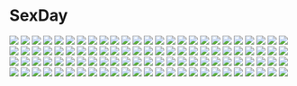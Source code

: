 # SexDay
![](https://konachan.com/image/a254c3a9ca9fe9faf27fedc4be908863/Konachan.com%20-%2056676%20akashio%20fate_testarossa%20mahou_shoujo_lyrical_nanoha%20mahou_shoujo_lyrical_nanoha_strikers.jpg)
![](https://konachan.com/image/7ab05618eacb52333f5628106aa5b33a/Konachan.com%20-%2018939%20ayanami_rei%20black%20blue_hair%20bodysuit%20nakayohi_mogudan%20neon_genesis_evangelion%20red_eyes%20short_hair%20skintight%20vector%20yukinobu_azumi.jpg)
![](https://konachan.com/image/89c05e1897a416cdf1ca0720d40b4cb0/Konachan.com%20-%20214429%20ass%20ban%20bikini%20blue_hair%20breasts%20cleavage%20collar%20fellatio%20gijou_mitsumi%20long_hair%20ponytail%20swimsuit%20tokyo_necro%20yellow_eyes.jpg)
![](https://konachan.com/jpeg/c0874855175a24cb7b53fc8bab43511e/Konachan.com%20-%20277871%20blue_hair%20breasts%20chinese_clothes%20chinese_dress%20cleavage%20daye_bie_qia_lian%20gloves%20long_hair%20twintails%20wristwear%20yellow_eyes.jpg)
![](https://konachan.com/image/21578ba3629172fb1b9ef78e0c31c302/Konachan.com%20-%2085454%20ka92%20landscape%20original%20scenic.jpg)
![](https://konachan.com/jpeg/5b4dde52fd76db7504192f17df9d1bf5/Konachan.com%20-%20293280%20barefoot%20blonde_hair%20finalcake%20green_eyes%20leotard%20long_hair%20metroid%20ponytail%20samus_aran%20signed%20skintight.jpg)
![](https://konachan.com/jpeg/619775aca5c95f4394c56043e184a49f/Konachan.com%20-%20225565%20aliasing%20all_male%20aqua_eyes%20aqua_hair%20blonde_hair%20boots%20bow%20brown_hair%20bunny_ears%20group%20hoodie%20male%20red_eyes%20short_hair%20shorts%20white%20wink%20yellow_eyes.jpg)
![](https://konachan.com/image/062d1c483d7a1404ebb74ea8cc0d3e66/Konachan.com%20-%2099586%20dress%20game_cg%20game_console%20miyama-zero%20nanakase_kotoko%20nekonade_distortion%20red_eyes%20white_hair.jpg)
![](https://konachan.com/image/921169c34cbb5d864fbff30abe7c22e0/Konachan.com%20-%20110069%20ariverkao%20ass%20brown_hair%20nude%20original%20ruins%20scenic%20water.jpg)
![](https://konachan.com/jpeg/7a8d225f6a78433e67ac5b9eb6517e45/Konachan.com%20-%2012731%202girls%20food%20hasegawa_shinya%20shakugan_no_shana%20shana.jpg)
![](https://konachan.com/jpeg/df1d843ec8f57aa0f740065b4b4dbd18/Konachan.com%20-%20198839%20blue_eyes%20blush%20brown_hair%20choker%20domotolain%20dress%20garter%20gloves%20idolmaster%20idolmaster_cinderella_girls%20long_hair%20scan%20shibuya_rin.jpg)
![](https://konachan.com/image/f9ae597191b5e43ba4f4f52830919a5c/Konachan.com%20-%20288775%20cake%20couch%20drink%20food%20gloves%20green_eyes%20green_hair%20hat%20hatsune_miku%20ji_dao_ji%20long_hair%20microphone%20thighhighs%20twintails%20vocaloid.jpg)
![](https://konachan.com/jpeg/61bec54e8f77c0f9155ead43aa0ef45b/Konachan.com%20-%20114279%20brown_hair%20cape%20clouds%20game_cg%20hinamidori_chiwa%20panties%20pochi_to_goshujin-sama%20purple_eyes%20sky%20skyfish%20tsurugi_hagane%20underwear.jpg)
![](https://konachan.com/image/e72a398aa54d01935b7637041426d7f6/Konachan.com%20-%2030629%20barasuishou%20rozen_maiden%20suigintou.jpg)
![](https://konachan.com/image/c6212ced4a6af1686a398ccd1b76db18/Konachan.com%20-%20137120%20all_male%20black_eyes%20clouds%20male%20mononoke_%28empty%29%20red_eyes%20tagme.jpg)
![](https://konachan.com/jpeg/2fe0a46760a4e75fcbdb32559df4d199/Konachan.com%20-%20279273%20breasts%20gochuumon_wa_usagi_desu_ka%3F%20guraasan%20hoto_cocoa%20purple_eyes%20school_uniform%20short_hair%20skirt%20thighhighs%20zettai_ryouiki.jpg)
![](https://konachan.com/jpeg/81e29a3da4e42892136b24dc1188b3ba/Konachan.com%20-%20259887%20nardack%20original%20third-party_edit.jpg)
![](https://konachan.com/jpeg/348771ada10d86d171e3604bb4b87fcf/Konachan.com%20-%20297058%20ass%20azur_lane%20black_hair%20blush%20bodysuit%20breasts%20cisyo%20cleavage%20cross%20elbow_gloves%20gloves%20long_hair%20red_eyes%20scarf%20thighhighs%20undressing%20water.jpg)
![](https://konachan.com/jpeg/d5c717d12e24d53ec39aa7e95840735c/Konachan.com%20-%20171870%20game_cg%20headband%20kurimiya_mikan%20long_hair%20night%20purple_eyes%20red_hair%20ribbons%20tenmaso%20usotsuki_ouji_to_nayameru_ohime-sama%20whirlpool.jpg)
![](https://konachan.com/image/996be0b683fe332ef186b70c2797dd5a/Konachan.com%20-%20140387%20blush%20brown_eyes%20brown_hair%20cosmic_break%20long_hair%20mechagirl%20morizo_cs%20sword%20sylvia_%28cosmic_break%29%20weapon%20white.jpg)
![](https://konachan.com/jpeg/22809fbbb1cee3c6369b07952eaf78bc/Konachan.com%20-%2041416%20blue%20kitsu_chiri%20sayonara_zetsubou_sensei.jpg)
![](https://konachan.com/image/a4e5fae69bb57c1ef4a84ded525bd383/Konachan.com%20-%2070316%20school_uniform%20vampire_knight%20yuuki_cross.jpg)
![](https://konachan.com/image/0f7bfccc575a010a391db2f0764192b0/Konachan.com%20-%20259756%20a-801%20aliasing%20group%20loli%20original%20spongebob_squarepants.jpg)
![](https://konachan.com/image/e887a19205786bc4e08a6cbc18b53821/Konachan.com%20-%20222378%20idolmaster%20loli%20makuran_%28m-kun%29%20minase_iori.jpg)
![](https://konachan.com/image/25245cc5c1235ab4604dfbc2a381dded/Konachan.com%20-%2026489%20animal%20cho_hakkai%20dog%20genjo_sanzo%20glasses%20gray%20monochrome%20saiyuki%20sha_gojyo%20smoking%20son_goku.jpeg)
![](https://konachan.com/jpeg/de76d475b1c4293ed6586e856d02b44f/Konachan.com%20-%20188801%20ass%20blush%20chibi%20garter_belt%20inugami_kira%20lemon-chan%20long_hair%20maid%20melon-chan%20melonbooks%20panties%20stockings%20thighhighs%20twintails%20underwear.jpg)
![](https://konachan.com/image/5b273e73791d5caa4b4dcebe75a4a21d/Konachan.com%20-%2026979%20asakura_otome%20da_capo%20da_capo_ii.jpg)
![](https://konachan.com/image/570b4072187bb599e40131e4095e4d3f/Konachan.com%20-%20111847%20aircraft%20building%20camera%20car%20cirno%20city%20el-zheng%20fairy%20izayoi_sakuya%20maid%20remilia_scarlet%20touhou%20vampire.jpg)
![](https://konachan.com/image/90650bc2884e5393841b2687451322a4/Konachan.com%20-%20288059%202girls%20animal%20animal_ears%20blonde_hair%20bloomers%20blue_eyes%20catgirl%20dress%20fish%20fox%20foxgirl%20okishi_jien%20original%20tail%20upskirt%20water%20yellow_eyes.jpg)
![](https://konachan.com/image/2bba3202ab7f847e932329ad0a30f1ae/Konachan.com%20-%20232706%202girls%20blush%20bow%20christmas%20dress%20garter%20gloves%20headband%20horns%20kneehighs%20long_hair%20orange_hair%20red_eyes%20red_hair%20shiimai%20short_hair%20yellow_eyes.jpg)
![](https://konachan.com/jpeg/d33e2d1a19067eec8aeb008f3bce7248/Konachan.com%20-%20182648%20female_protagonist_%28persona3%29%20nosi%20persona%20persona_3.jpg)
![](https://konachan.com/image/13663023daa00bb2a3dae211fdf1ea1c/Konachan.com%20-%20131182%20agekichi%20long_hair%20tagme%20twintails.jpg)
![](https://konachan.com/image/8870ae5e012fa96efef5d2e46735df42/Konachan.com%20-%20190417%20black_eyes%20black_hair%20cherry_blossoms%20flowers%20japanese_clothes%20kikivi%20long_hair%20original%20petals%20train%20tree%20umbrella.jpg)
![](https://konachan.com/image/19c7ea6a3f7593dd443fd675531a8452/Konachan.com%20-%2052648%20animal%20animal_ears%20blood%20gray_hair%20mouse%20mousegirl%20nazrin%20necklace%20red_eyes%20ribbons%20short_hair%20skirt%20tail%20touhou.jpg)
![](https://konachan.com/image/c266f2b01bbd643c6719ea75ff816d7e/Konachan.com%20-%20111099%20ass%20dress%20flandre_scarlet%20hat%20koshi-kun%20panties%20red_eyes%20touhou%20underwear%20vampire%20wings.jpg)
![](https://konachan.com/image/7dd62315b5fe5cae62a51e25aa08af36/Konachan.com%20-%207342%20gagraphic%20logo%20shinozaki_akira%20watermark.jpg)
![](https://konachan.com/image/622f5ec02b54843f6f04879a67b7e7f4/Konachan.com%20-%2041673%20hiiragi_kagami%20izumi_konata%20lucky_star.jpg)
![](https://konachan.com/image/c87affa17760b3726293e85abd3061b4/Konachan.com%20-%20131037%20aqua_hair%20blonde_hair%20blue_eyes%20hatsune_miku%20kagamine_rin%20twintails%20vocaloid.jpg)
![](https://konachan.com/jpeg/611c3d4db192f98a91f37b67d1b97996/Konachan.com%20-%20306586%20aliasing%20animal_ears%20ass%20black_hair%20blush%20catgirl%20dress%20green_eyes%20kamizaki_hibana%20karyl%20long_hair%20nopan%20skirt_lift%20tail%20twintails%20white.jpg)
![](https://konachan.com/image/aa40d8004826cccfd2c5c6a79320e955/Konachan.com%20-%20141216%20animal_ears%20brown_hair%20foxgirl%20gray_hair%20japanese_clothes%20original%20sakais3211%20snow%20snowman%20tail.jpg)
![](https://konachan.com/image/a70b58ddf3f2f6e681ff2288a2d1deca/Konachan.com%20-%20130081%20panties%20precure%20smile_precure%21%20tagme%20underwear.jpg)
![](https://konachan.com/jpeg/5608a9df0b78dc85b301f6135c9539c4/Konachan.com%20-%20252028%20ass%20brown_eyes%20gloves%20halloween%20hat%20izumiyuhina%20long_hair%20original%20panties%20pumpkin%20tail%20thighhighs%20twintails%20underwear%20white%20wings%20witch_hat.jpg)
![](https://konachan.com/image/4a172ef0d462444e5412478b8c7d45f3/Konachan.com%20-%2014671%20tagme.jpg)
![](https://konachan.com/image/04ea93afcae6a371163dbbcd8e7ec2c3/Konachan.com%20-%20174151%20brown_hair%20butterfly%20gloves%20gun%20jpeg_artifacts%20kneehighs%20kozaki_yuusuke%20kyoko_karasuma%20long_hair%20petals%20skirt%20weapon%20white.jpg)
![](https://konachan.com/image/18968e569e0b413501427e492b041876/Konachan.com%20-%20270702%20mhk_%28mechamania%29%20original.jpg)
![](https://konachan.com/image/63a0db1756b074c192dc0379833161f0/Konachan.com%20-%20234784%20aliasing%20bikini%20blush%20breasts%20kamikaze%20long_hair%20navel%20ponytail%20purple_eyes%20sara_%28tales%29%20spread_legs%20swimsuit%20tales_of_link%20water.jpg)
![](https://konachan.com/image/9c051ae928efb58d0f56513a4235f9f7/Konachan.com%20-%20185575%20anthropomorphism%20barefoot%20brown_eyes%20bubbles%20i-401_%28kancolle%29%20kantai_collection%20ponytail%20sorano_eika%20underwater%20water%20weapon.jpg)
![](https://konachan.com/image/3df6f50562ac9dc625213eef8c2f8501/Konachan.com%20-%20203750%20anthropomorphism%20blue_eyes%20ckros-15%20gloves%20gray_hair%20hamakaze_%28kancolle%29%20kantai_collection%20pantyhose%20school_uniform%20short_hair%20white.jpg)
![](https://konachan.com/image/f2fe0ae016173d29c3cb8337de11ef62/Konachan.com%20-%20110028%20building%20car%20city%20clouds%20mecha%20mozuo%20original%20scenic%20sky.jpg)
![](https://konachan.com/image/832c4b683f7ebf3becf510bbc6802525/Konachan.com%20-%20150892%20chiri_%28atlanta%29%20food%20school_uniform%20tagme.jpg)
![](https://konachan.com/image/71a74cbba11dc19032ecb43f9f951525/Konachan.com%20-%2080719%20jpeg_artifacts%20takanashi_nazuna%20working%21%21.jpg)
![](https://konachan.com/jpeg/33b8023ac484fa717608bb8ef609649a/Konachan.com%20-%20173339%20anus%20armor%20blush%20game_cg%20komori_kei%20lisa_eostre%20long_hair%20nipples%20panties%20pussy%20red_eyes%20ricotta%20thighhighs%20twintails%20uncensored%20underwear%20white_hair.jpg)
![](https://konachan.com/jpeg/cfa1bffca12a4b9d45f52e6bb318502a/Konachan.com%20-%20279833%20aqua_eyes%20ass%20bike_shorts%20blush%20breasts%20brown_hair%20cropped%20cum%20haruka_%28pokemon%29%20lasterk%20nipples%20pokemon%20satoshi_%28pokemon%29%20sex%20shorts.jpg)
![](https://konachan.com/jpeg/f34a7858eb0b4a6a8bfcf32bb207caec/Konachan.com%20-%2070953%20blonde_hair%20brown_hair%20dress%20hakurei_reimu%20horns%20ibuki_suika%20japanese_clothes%20jungetsu_hoko%20long_hair%20miko%20red_eyes%20ribbons%20touhou.jpg)
![](https://konachan.com/image/0af884d8cd19a73e04d97469fa3c922b/Konachan.com%20-%2049832%20hatsune_miku%20vocaloid.jpg)
![](https://konachan.com/image/c606e62362e05b5bda1cdf7e13a09bcc/Konachan.com%20-%20209515%20black_hair%20blake_belladonna%20bow%20koyorin%20long_hair%20pantyhose%20ribbons%20rwby%20shorts.jpg)
![](https://konachan.com/jpeg/164f3af29c5e2183261bd9360d9ff20a/Konachan.com%20-%20147544%20chibana_asuka%20hanairo_heptagram%20lump_of_sugar%20moekibara_fumitake%20panties%20purple_eyes%20red_hair%20school_uniform%20underwear.jpg)
![](https://konachan.com/image/7db44e008f689bb4c9543e16337bef14/Konachan.com%20-%209947%20bikini%20blue_eyes%20navel%20swimsuit.jpg)
![](https://konachan.com/image/d0afeff485bf2bd7a8cdd70d06eaf9cd/Konachan.com%20-%20147184%20blue_hair%20blush%20mashiroiro_symphony%20ogata%20pink_eyes%20scarf%20short_hair%20snow%20uryu_sakuno.jpg)
![](https://konachan.com/image/77a2c41406ecc84eb0f46ef591395924/Konachan.com%20-%2053689%20long_hair%20scan%20suzumiya_haruhi%20suzumiya_haruhi_no_yuutsu.jpg)
![](https://konachan.com/jpeg/d01e49ef711c739ebfc2b64ca6d6a738/Konachan.com%20-%20194170%202girls%20beach%20bikini%20blush%20cameltoe%20dark_skin%20feguimel%20original%20short_hair%20swimsuit%20watermark%20yuri.jpg)
![](https://konachan.com/jpeg/b501cfccd4a1a1783cd77837499966a2/Konachan.com%20-%20276869%202girls%20black_hair%20blonde_hair%20flowers%20forest%20hajin%20hat%20kimono%20kiss%20orange_eyes%20ponytail%20short_hair%20shoujo_ai%20snow%20touhou%20tree%20winter%20witch%20witch_hat.jpg)
![](https://konachan.com/jpeg/8a4bdeaed9b6516f600d49480f369f03/Konachan.com%20-%20171513%20asahina_shin%20blonde_hair%20blue_eyes%20fireworks%20game_cg%20hontani_kanae%20karumaruka_circle%20long_hair%20moon%20necklace%20night%20ponytail%20saga_planets.jpg)
![](https://konachan.com/image/a304604f74999b934eb7e5bfc756d50c/Konachan.com%20-%2032555%20detective_conan%20kudou_shinichi.jpg)
![](https://konachan.com/image/1f93dc3017c3163ca6ad14612a22ae81/Konachan.com%20-%2014038%20maou_to_odore%21%20tagme.jpg)
![](https://konachan.com/image/3c11d2fd6bc7ea5f66b1e05fea1cb641/Konachan.com%20-%20285832%20animal%20bird%20black_hair%20building%20city%20dress%20original%20ruins%20scenic%20stairs%20summer_dress%20tacshojosora.jpg)
![](https://konachan.com/image/5442515760ff155cbcebc0c84b8201fd/Konachan.com%20-%20251751%20bicolored_eyes%20book%20brown_hair%20drink%20idolmaster%20idolmaster_cinderella_girls%20necklace%20phone%20shorts%20takagaki_kaede%20water%20yasukura_%28shibu11%29.jpg)
![](https://konachan.com/image/791a263ee26e318f89d3ff420628f071/Konachan.com%20-%2064822%202girls%20black_hair%20blush%20brown_eyes%20green_eyes%20headdress%20long_hair%20moriguchi_yuu%20navel%20saten_ruiko%20school_uniform%20short_hair%20skirt%20uiharu_kazari.jpg)
![](https://konachan.com/jpeg/431e3f9c54b2911c2bef1a2d6679e86b/Konachan.com%20-%20180170%20blue_eyes%20mochi-pon%20original%20panties%20striped_panties%20underwear.jpg)
![](https://konachan.com/image/cb5843e2122d9e93eb8dfa1e342c72d8/Konachan.com%20-%20137695%20headphones%20music%20original%20scarf%20sumito.jpg)
![](https://konachan.com/image/15a913e7e4cbcf4948bf9089aa26fe02/Konachan.com%20-%20207079%20animal_ears%20blonde_hair%20bodysuit%20breasts%20cape%20cleavage%20granblue_fantasy%20haik%20long_hair%20metera_%28granblue_fantasy%29.jpg)
![](https://konachan.com/image/81926ff888295773b36b2275c22a6cea/Konachan.com%20-%2079131%20augustic_pieces%20breast_grab%20panties%20ribbons%20scan%20shibugaki_matsuri%20striped_panties%20tachibana_chihiro%20thighhighs%20underwear%20waitress%20zettai_ryouiki.jpg)
![](https://konachan.com/image/30bf1b2ee85b4fb41bed0397652330e7/Konachan.com%20-%2096424%20blonde_hair%20cake%20flandre_scarlet%20food%20red_eyes%20touhou%20vampire%20wings.jpg)
![](https://konachan.com/image/45396c3b388dba00a01b3990575ad87b/Konachan.com%20-%20235024%20aliasing%20aqua_eyes%20armor%20blonde_hair%20bow%20braids%20breasts%20dress%20elbow_gloves%20fate_grand_order%20fate_%28series%29%20gloves%20headdress%20kakao_rantan%20long_hair.jpg)
![](https://konachan.com/jpeg/6207d55fd27497b095c7979d7ce392d7/Konachan.com%20-%2053204%20pheles%20shakugan_no_shana%20shana%20yoshida_kazumi.jpg)
![](https://konachan.com/image/daf72dbcbfe0ae850dd12728f9ca143a/Konachan.com%20-%2093058%20aislinn_wishart%20anetai_toyone%20kakura_kurumi%20kosegawa_shiromi%20parody%20saki%20soredemo_machi_wa_mawatteiru%20usuzawa_sae.jpg)
![](https://konachan.com/jpeg/48dab2e4f9f886b91cec502ef080f6f5/Konachan.com%20-%2026837%20japanese_clothes%20miko.jpg)
![](https://konachan.com/jpeg/e92e1a1deff64b1134f2549fe3366547/Konachan.com%20-%20285618%20blush%20braids%20breasts%20brown_hair%20cleavage%20dress%20garter_belt%20green_eyes%20headdress%20kamiyama_aya%20maid%20original%20signed%20waifu2x.jpg)
![](https://konachan.com/image/82a9ab5e75e3c43e20fc44c7c5875c42/Konachan.com%20-%20165114%20ass%20black_hair%20blue_eyes%20blue_hair%20clouds%20food%20gloves%20gray_hair%20group%20headband%20long_hair%20may_lee%20navel%20ponytail%20red_eyes%20skirt%20sky%20underboob.jpg)
![](https://konachan.com/image/ffcd5dcff6c222d282a09c8b09645f3c/Konachan.com%20-%20149028%20animal%20cat%20long_hair%20lost_game%20skirt%20tagme%20zazazazazazawa.jpg)
![](https://konachan.com/image/3bb7d9f0482782e335235e870889a460/Konachan.com%20-%20297166%20an-telin%20ass%20blonde_hair%20blush%20cat_smile%20clouds%20fang%20goth-loli%20headband%20headdress%20long_hair%20niliu_chahui%20original%20red_eyes%20sky%20twintails.jpg)
![](https://konachan.com/image/44bf9cd9b0777d3b7219804c5863f79c/Konachan.com%20-%20121710%20breasts%20cleavage%20flowers%20hat%20katana%20konpaku_youmu%20myon%20petals%20saigyouji_yuyuko%20sumeragi_seisuke%20sword%20touhou%20weapon.jpg)
![](https://konachan.com/image/442fcc796372757cc80391eb8f38011f/Konachan.com%20-%20167020%20bikini%20brown_eyes%20brown_hair%20chibi%20drink%20food%20fruit%20gloves%20headband%20long_hair%20red_eyes%20ribbons%20short_hair%20swimsuit%20thighhighs%20twintails%20white_hair.jpg)
![](https://konachan.com/image/cceb47f4257e84d569ba63c4c3b2a3ee/Konachan.com%20-%20245287%20aliasing%20flygon%20jirachi%20nagakura_%28seven_walkers%29%20pokemon%20tagme.jpg)
![](https://konachan.com/jpeg/3e4aeb1df078238a433f2c1a16b35861/Konachan.com%20-%20119020%20ai_suru_tsuma_misaki_no_furin_shouko%20atelier_sakura%20bed%20blue_eyes%20brown_hair%20game_cg.jpg)
![](https://konachan.com/image/31d2d16227347f0c916e444aebcd146a/Konachan.com%20-%2023844%20suigetsu%20suigetsu%20waha%20yamato_suzuran.jpg)
![](https://konachan.com/jpeg/c8d9016d4cb692ae564849019fe543a5/Konachan.com%20-%20262507%20breasts%20cosplay%20dress%20erect_nipples%20fiodo%20food%20kyuubee%20nishikino_maki%20nopan%20pocky%20ponytail%20purple_eyes%20red_hair%20spear%20weapon%20white%20yazawa_nico.jpg)
![](https://konachan.com/image/5d9233f9d939d1754b53f8c5edfd0a9a/Konachan.com%20-%20299954%20boots%20butterfly%20deras%20dress%20green_hair%20hololive%20red_eyes%20short_hair%20thighhighs%20uruha_rushia%20wristwear.jpg)
![](https://konachan.com/image/c604a95040a3698894a0bf9f1282479a/Konachan.com%20-%2086950%20aqua_hair%20blue_eyes%20dress%20hatsune_miku%20twintails%20vocaloid%20water.jpg)
![](https://konachan.com/image/f0e1487ec66c6338caf11bae73e076cf/Konachan.com%20-%20274920%20bed%20blonde_hair%20blush%20erokosei%20green_eyes%20headdress%20idolmaster%20idolmaster_cinderella_girls%20loli%20nude%20sakurai_momoka%20short_hair.jpg)
![](https://konachan.com/jpeg/76cda0f34cf27fc4b8cf64c6a3648af3/Konachan.com%20-%2037742%20black_hair%20blue_eyes%20brown_eyes%20brown_hair%20food%20gray_hair%20group%20headband%20long_hair%20male%20naoe_riki%20red_eyes%20short_hair%20skirt%20teddy_bear%20tie%20tokido_saya.jpg)
![](https://konachan.com/image/be52a10815a37e03b1b2e31288ffac89/Konachan.com%20-%20126747%20apron%20aqua_eyes%20aqua_hair%20food%20hachune_miku%20hatsune_miku%20headphones%20leek%20long_hair%20mayo_riyo%20ponytail%20skirt%20thighhighs%20tie%20vocaloid%20zettai_ryouiki.jpg)
![](https://konachan.com/image/c9a07d4358b601956118bef3f139a2a6/Konachan.com%20-%20178243%20animal%20animal_ears%20boots%20cat%20dress%20garter%20hat%20hys122211%20mask%20original%20robot%20short_hair.jpg)
![](https://konachan.com/image/9ada4a474de84359fa3f6b73d1409559/Konachan.com%20-%2014579%20neon_genesis_evangelion.jpg)
![](https://konachan.com/jpeg/2c0851d457ebdf37fa1b501641c377af/Konachan.com%20-%20220069%20akky_%28akimi1127%29%20butterfly%20elbow_gloves%20gloves%20granblue_fantasy%20horns%20long_hair%20pointed_ears%20purple_eyes%20purple_hair%20thighhighs.jpg)
![](https://konachan.com/image/54d513d15992556632dc474db8e84594/Konachan.com%20-%2098652%20charlotte_%28mahou_shoujo_madoka_magica%29%20kaname_madoka%20mahou_shoujo_madoka_magica%20miki_sayaka%20skyt2%20tomoe_mami.jpg)
![](https://konachan.com/image/1fbdc50a67fdd9a202effdd2af319c94/Konachan.com%20-%2034165%20animal%20bird%20fullmetal_alchemist%20lust.jpg)
![](https://konachan.com/image/283885b517c254797b924c7e545f43d3/Konachan.com%20-%20185976%20chiaki_kou%20dress%20headband%20komeiji_satori%20petals%20purple_eyes%20purple_hair%20short_hair%20socks%20touhou%20water.jpg)
![](https://konachan.com/image/457e9ddf186ceb21eaecb552c19bab48/Konachan.com%20-%20153823%20achikoaco%20animal_ears%20blue_eyes%20breasts%20bunnygirl%20cleavage%20long_hair%20megurine_luka%20pantyhose%20pink_hair%20vocaloid.jpg)
![](https://konachan.com/jpeg/d6a164f98b2816941c27ccd8888c129b/Konachan.com%20-%20164870%20blue_eyes%20blue_hair%20hatsune_miku%20shuzi%20skull%20stockings%20vocaloid.jpg)
